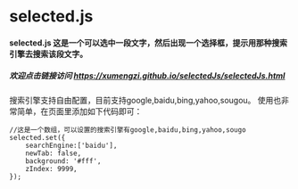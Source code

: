 # selected.js
#### selected.js 这是一个可以选中一段文字，然后出现一个选择框，提示用那种搜索引擎去搜索该段文字。

##### 欢迎点击链接访问 https://xumengzi.github.io/selectedJs/selectedJs.html

搜索引擎支持自由配置，目前支持google,baidu,bing,yahoo,sougou。
使用也非常简单，在页面里添加如下代码即可：
```
//这是一个数组，可以设置的搜索引擎有google,baidu,bing,yahoo,sougo
selected.set({
    searchEngine:['baidu'],
    newTab: false,
    background: '#fff',
    zIndex: 9999,
});	
```

